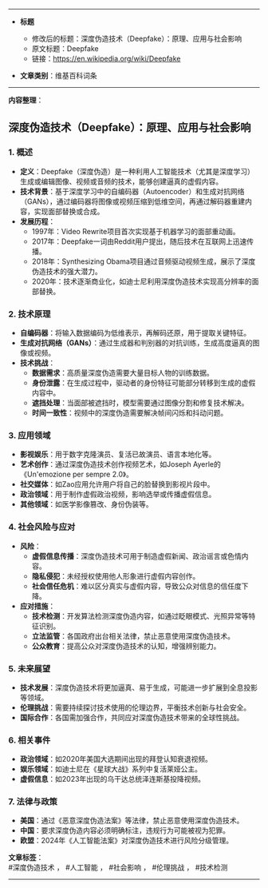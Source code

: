 
---
- **标题**  
  - 修改后的标题：深度伪造技术（Deepfake）：原理、应用与社会影响  
  - 原文标题：Deepfake  
  - 链接：https://en.wikipedia.org/wiki/Deepfake  

- **文章类别**：维基百科词条  

---

**内容整理**：

## 深度伪造技术（Deepfake）：原理、应用与社会影响

### 1. 概述
- **定义**：Deepfake（深度伪造）是一种利用人工智能技术（尤其是深度学习）生成或编辑图像、视频或音频的技术，能够创建逼真的虚假内容。
- **技术背景**：基于深度学习中的自编码器（Autoencoder）和生成对抗网络（GANs），通过编码器将图像或视频压缩到低维空间，再通过解码器重建内容，实现面部替换或合成。
- **发展历程**：
  - 1997年：Video Rewrite项目首次实现基于机器学习的面部重动画。
  - 2017年：Deepfake一词由Reddit用户提出，随后技术在互联网上迅速传播。
  - 2018年：Synthesizing Obama项目通过音频驱动视频生成，展示了深度伪造技术的强大潜力。
  - 2020年：技术逐渐商业化，如迪士尼利用深度伪造技术实现高分辨率的面部替换。

### 2. 技术原理
- **自编码器**：将输入数据编码为低维表示，再解码还原，用于提取关键特征。
- **生成对抗网络（GANs）**：通过生成器和判别器的对抗训练，生成高度逼真的图像或视频。
- **技术挑战**：
  - **数据需求**：高质量深度伪造需要大量目标人物的训练数据。
  - **身份泄露**：在生成过程中，驱动者的身份特征可能部分转移到生成的虚假内容中。
  - **遮挡处理**：当面部被遮挡时，模型需要通过图像分割和修复技术解决。
  - **时间一致性**：视频中的深度伪造需要解决帧间闪烁和抖动问题。

### 3. 应用领域
- **影视娱乐**：用于数字克隆演员、复活已故演员、语言本地化等。
- **艺术创作**：通过深度伪造技术创作视频艺术，如Joseph Ayerle的《Un'emozione per sempre 2.0》。
- **社交媒体**：如Zao应用允许用户将自己的脸替换到影视片段中。
- **政治领域**：用于制作虚假政治视频，影响选举或传播虚假信息。
- **其他领域**：如医学影像篡改、身份伪装等。

### 4. 社会风险与应对
- **风险**：
  - **虚假信息传播**：深度伪造技术可用于制造虚假新闻、政治谣言或色情内容。
  - **隐私侵犯**：未经授权使用他人形象进行虚假内容创作。
  - **社会信任危机**：难以区分真实与虚假内容，导致公众对信息的信任度下降。
- **应对措施**：
  - **技术检测**：开发算法检测深度伪造内容，如通过眨眼模式、光照异常等特征识别。
  - **立法监管**：各国政府出台相关法律，禁止恶意使用深度伪造技术。
  - **公众教育**：提高公众对深度伪造技术的认知，增强辨别能力。

### 5. 未来展望
- **技术发展**：深度伪造技术将更加逼真、易于生成，可能进一步扩展到全息投影等领域。
- **伦理挑战**：需要持续探讨技术使用的伦理边界，平衡技术创新与社会安全。
- **国际合作**：各国需加强合作，共同应对深度伪造技术带来的全球性挑战。

### 6. 相关事件
- **政治领域**：如2020年美国大选期间出现的拜登认知衰退视频。
- **娱乐领域**：如迪士尼在《星球大战》系列中复活莱娅公主。
- **虚假信息**：如2023年出现的乌干达总统泽连斯基投降视频。

### 7. 法律与政策
- **美国**：通过《恶意深度伪造法案》等法律，禁止恶意使用深度伪造技术。
- **中国**：要求深度伪造内容必须明确标注，违规行为可能被视为犯罪。
- **欧盟**：2024年《人工智能法案》对深度伪造技术进行风险分级管理。


**文章标签**：  
#深度伪造技术 ， #人工智能 ， #社会影响 ， #伦理挑战 ， #技术检测  

---